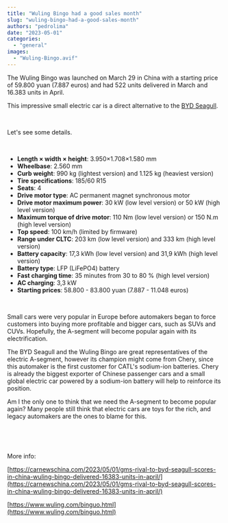 ```yaml
---
title: "Wuling Bingo had a good sales month"
slug: "wuling-bingo-had-a-good-sales-month"
authors: "pedrolima"
date: "2023-05-01"
categories: 
  - "general"
images: 
  - "Wuling-Bingo.avif"
---
```


The Wuling Bingo was launched on March 29 in China with a starting price of 59.800 yuan (7.887 euros) and had 522 units delivered in March and 16.383 units in April.

This impressive small electric car is a direct alternative to the [BYD Seagull](/2023/04/19/byd-seagull-is-officially-launched/).

 

Let's see some details.

 

- **Length × width × height**: 3.950×1.708×1.580 mm
- **Wheelbase**: 2.560 mm
- **Curb weight**: 990 kg (lightest version) and 1.125 kg (heaviest version)
- **Tire specifications**: 185/60 R15
- **Seats**: 4
- **Drive motor type**: AC permanent magnet synchronous motor
- **Drive motor maximum power**: 30 kW (low level version) or 50 kW (high level version)
- **Maximum torque of drive motor**: 110 Nm (low level version) or 150 N.m (high level version)
- **Top speed**: 100 km/h (limited by firmware)
- **Range under CLTC**: 203 km (low level version) and 333 km (high level version)
- **Battery capacity**: 17,3 kWh (low level version) and 31,9 kWh (high level version)
- **Battery type**: LFP (LiFePO4) battery
- **Fast charging time**: 35 minutes from 30 to 80 % (high level version)
- **AC charging**: 3,3 kW
- **Starting prices**: 58.800 - 83.800 yuan (7.887 - 11.048 euros)

 

Small cars were very popular in Europe before automakers began to force customers into buying more profitable and bigger cars, such as SUVs and CUVs. Hopefully, the A-segment will become popular again with its electrification.

The BYD Seagull and the Wuling Bingo are great representatives of the electric A-segment, however its champion might come from Chery, since this automaker is the first customer for CATL's sodium-ion batteries. Chery is already the biggest exporter of Chinese passenger cars and a small global electric car powered by a sodium-ion battery will help to reinforce its position.

Am I the only one to think that we need the A-segment to become popular again? Many people still think that electric cars are toys for the rich, and legacy automakers are the ones to blame for this.

 

 

More info:

[https://carnewschina.com/2023/05/01/gms-rival-to-byd-seagull-scores-in-china-wuling-bingo-delivered-16383-units-in-april/](https://carnewschina.com/2023/05/01/gms-rival-to-byd-seagull-scores-in-china-wuling-bingo-delivered-16383-units-in-april/)

[https://www.wuling.com/binguo.html](https://www.wuling.com/binguo.html)
